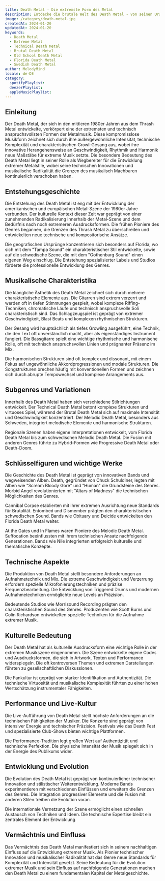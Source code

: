 ```yaml
---
title: Death Metal - Die extremste Form des Metal
description: Entdecke die brutale Welt des Death Metal - Von seinen Ursprüngen bis zur technischen Perfektion
image: /category/death-metal.jpg
createdAt: 2024-01-20
updatedAt: 2024-01-20
keywords:
  - Death Metal
  - Extreme Metal
  - Technical Death Metal
  - Brutal Death Metal
  - Old School Death Metal
  - Florida Death Metal
  - Swedish Death Metal
author: MelodyMind
locale: de-DE
category:
  spotifyPlaylist: 
  deezerPlaylist: 
  appleMusicPlaylist: 
---
```


## Einleitung

Der Death Metal, der sich in den mittleren 1980er Jahren aus dem Thrash Metal entwickelte, verkörpert eine der extremsten und technisch anspruchsvollsten Formen der Metalmusik. Diese kompromisslose Musikform zeichnet sich durch ihre außergewöhnliche Intensität, technische Komplexität und charakteristischen Growl-Gesang aus, wobei ihre innovative Herangehensweise an Geschwindigkeit, Rhythmik und Harmonik neue Maßstäbe für extreme Musik setzte. Die besondere Bedeutung des Death Metal liegt in seiner Rolle als Wegbereiter für die Entwicklung extremer Metalstile, wobei seine technischen Innovationen und musikalische Radikalität die Grenzen des musikalisch Machbaren kontinuierlich verschoben haben.

## Entstehungsgeschichte

Die Entstehung des Death Metal ist eng mit der Entwicklung der amerikanischen und europäischen Metal-Szene der 1980er Jahre verbunden. Der kulturelle Kontext dieser Zeit war geprägt von einer zunehmenden Radikalisierung innerhalb der Metal-Szene und dem Bedürfnis nach noch extremeren Ausdrucksformen. Die frühen Pioniere des Genres begannen, die Grenzen des Thrash Metal zu überschreiten und entwickelten neue technische und kompositorische Ansätze.

Die geografischen Ursprünge konzentrieren sich besonders auf Florida, wo sich mit dem "Tampa Sound" ein charakteristischer Stil entwickelte, sowie auf die schwedische Szene, die mit dem "Gothenburg Sound" einen eigenen Weg einschlug. Die Entstehung spezialisierter Labels und Studios förderte die professionelle Entwicklung des Genres.

## Musikalische Charakteristika

Die klangliche Ästhetik des Death Metal zeichnet sich durch mehrere charakteristische Elemente aus. Die Gitarren sind extrem verzerrt und werden oft in tiefen Stimmungen gespielt, wobei komplexe Riffing-Techniken, chromatische Läufe und technisch anspruchsvolle Soli charakteristisch sind. Das Schlagzeugspiel ist geprägt von extremer Geschwindigkeit, Blast Beats und komplexen rhythmischen Strukturen.

Der Gesang wird hauptsächlich als tiefes Growling ausgeführt, eine Technik, die den Text oft unverständlich macht, aber als eigenständiges Instrument fungiert. Die Bassgitarre spielt eine wichtige rhythmische und harmonische Rolle, oft mit technisch anspruchsvollen Linien und prägnanter Präsenz im Mix.

Die harmonischen Strukturen sind oft komplex und dissonant, mit einem Fokus auf ungewöhnliche Akkordprogressionen und modale Strukturen. Die Songstrukturen brechen häufig mit konventionellen Formen und zeichnen sich durch abrupte Tempowechsel und komplexe Arrangements aus.

## Subgenres und Variationen

Innerhalb des Death Metal haben sich verschiedene Stilrichtungen entwickelt. Der Technical Death Metal betont komplexe Strukturen und virtuoses Spiel, während der Brutal Death Metal sich auf maximale Intensität und Geschwindigkeit konzentriert. Der Melodic Death Metal, besonders aus Schweden, integriert melodische Elemente und harmonische Strukturen.

Regionale Szenen haben eigene Interpretationen entwickelt, vom Florida Death Metal bis zum schwedischen Melodic Death Metal. Die Fusion mit anderen Genres führte zu Hybrid-Formen wie Progressive Death Metal oder Death-Doom.

## Schlüsselfiguren und wichtige Werke

Die Geschichte des Death Metal ist geprägt von innovativen Bands und wegweisenden Alben. Death, gegründet von Chuck Schuldiner, legten mit Alben wie "Scream Bloody Gore" und "Human" die Grundsteine des Genres. Morbid Angel revolutionierten mit "Altars of Madness" die technischen Möglichkeiten des Genres.

Cannibal Corpse etablierten mit ihrer extremen Ausrichtung neue Standards für Brutalität. Entombed und Dismember prägten den charakteristischen schwedischen Sound. Bands wie Obituary und Deicide entwickelten den Florida Death Metal weiter.

At the Gates und In Flames waren Pioniere des Melodic Death Metal. Suffocation beeinflussten mit ihrem technischen Ansatz nachfolgende Generationen. Bands wie Nile integrierten erfolgreich kulturelle und thematische Konzepte.

## Technische Aspekte

Die Produktion von Death Metal stellt besondere Anforderungen an Aufnahmetechnik und Mix. Die extreme Geschwindigkeit und Verzerrung erfordern spezielle Mikrofonierungstechniken und präzise Frequenzbearbeitung. Die Entwicklung von Triggered Drums und modernen Aufnahmetechniken ermöglichte neue Levels an Präzision.

Bedeutende Studios wie Morrisound Recording prägten den charakteristischen Sound des Genres. Produzenten wie Scott Burns und Colin Richardson entwickelten spezielle Techniken für die Aufnahme extremer Musik.

## Kulturelle Bedeutung

Der Death Metal hat als kulturelle Ausdrucksform eine wichtige Rolle in der extremen Musikszene eingenommen. Die Szene entwickelte eigene Codes und Ausdrucksformen, die sich in Artwork, Texten und Performance widerspiegeln. Die oft kontroversen Themen und extremen Darstellungen führten zu gesellschaftlichen Diskussionen.

Die Fankultur ist geprägt von starker Identifikation und Authentizität. Die technische Virtuosität und musikalische Komplexität führten zu einer hohen Wertschätzung instrumentaler Fähigkeiten.

## Performance und Live-Kultur

Die Live-Aufführung von Death Metal stellt höchste Anforderungen an die technischen Fähigkeiten der Musiker. Die Konzerte sind geprägt von intensiver Energie und technischer Präzision. Festivals wie das Death Fest und spezialisierte Club-Shows bieten wichtige Plattformen.

Die Performance-Tradition legt großen Wert auf Authentizität und technische Perfektion. Die physische Intensität der Musik spiegelt sich in der Energie des Publikums wider.

## Entwicklung und Evolution

Die Evolution des Death Metal ist geprägt von kontinuierlicher technischer Innovation und stilistischer Weiterentwicklung. Moderne Bands experimentieren mit verschiedenen Einflüssen und erweitern die Grenzen des Genres. Die Integration progressiver Elemente und die Fusion mit anderen Stilen treiben die Evolution voran.

Die internationale Vernetzung der Szene ermöglicht einen schnellen Austausch von Techniken und Ideen. Die technische Expertise bleibt ein zentrales Element der Entwicklung.

## Vermächtnis und Einfluss

Das Vermächtnis des Death Metal manifestiert sich in seinem nachhaltigen Einfluss auf die Entwicklung extremer Musik. Als Pionier technischer Innovation und musikalischer Radikalität hat das Genre neue Standards für Komplexität und Intensität gesetzt. Seine Bedeutung für die Evolution extremer Musik und sein Einfluss auf nachfolgende Generationen machen den Death Metal zu einem fundamentalen Kapitel der Metalgeschichte.
